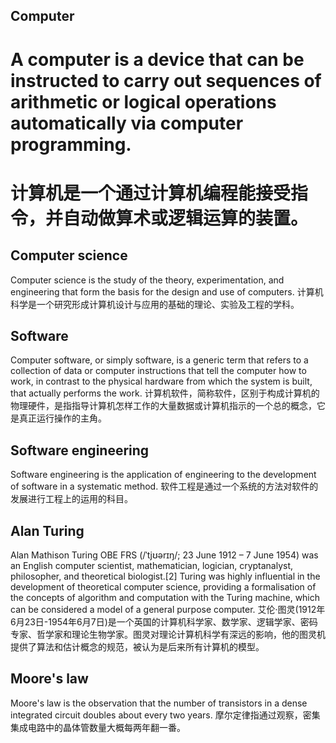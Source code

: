 ## Computer
# A computer is a device that can be instructed to carry out sequences of arithmetic or logical operations automatically via computer programming. 
# 计算机是一个通过计算机编程能接受指令，并自动做算术或逻辑运算的装置。
## Computer science
Computer science is the study of the theory, experimentation, and engineering that form the basis for the design and use of computers.
计算机科学是一个研究形成计算机设计与应用的基础的理论、实验及工程的学科。
## Software
Computer software, or simply software, is a generic term that refers to a collection of data or computer instructions that tell the computer how to work, in contrast to the physical hardware from which the system is built, that actually performs the work. 
计算机软件，简称软件，区别于构成计算机的物理硬件，是指指导计算机怎样工作的大量数据或计算机指示的一个总的概念，它是真正运行操作的主角。
## Software engineering
Software engineering is the application of engineering to the development of software in a systematic method.
软件工程是通过一个系统的方法对软件的发展进行工程上的运用的科目。
## Alan Turing
Alan Mathison Turing OBE FRS (/ˈtjʊərɪŋ/; 23 June 1912 – 7 June 1954) was an English computer scientist, mathematician, logician, cryptanalyst, philosopher, and theoretical biologist.[2] Turing was highly influential in the development of theoretical computer science, providing a formalisation of the concepts of algorithm and computation with the Turing machine, which can be considered a model of a general purpose computer.
艾伦·图灵(1912年6月23日-1954年6月7日)是一个英国的计算机科学家、数学家、逻辑学家、密码专家、哲学家和理论生物学家。图灵对理论计算机科学有深远的影响，他的图灵机提供了算法和估计概念的规范，被认为是后来所有计算机的模型。
## Moore's law
Moore's law is the observation that the number of transistors in a dense integrated circuit doubles about every two years. 
摩尔定律指通过观察，密集集成电路中的晶体管数量大概每两年翻一番。